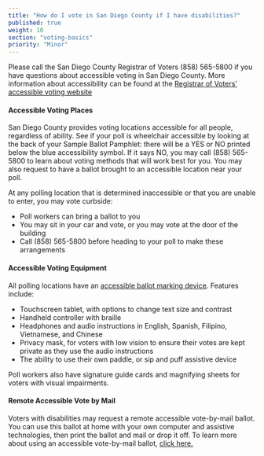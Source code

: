 ```yaml
---
title: "How do I vote in San Diego County if I have disabilities?"
published: true
weight: 10
section: "voting-basics"
priority: "Minor"
---
```


Please call the San Diego County Registrar of Voters (858) 565-5800 if you have questions about accessible voting in San Diego County. More information about accessibility can be found at the [Registrar of Voters' accessible voting website](https://www.sdvote.com/content/rov/en/outreach/accessible_voting.html)

#### Accessible Voting Places   

San Diego County provides voting locations accessible for all people, regardless of ability. See if your poll is wheelchair accessible by looking at the back of your Sample Ballot Pamphlet: there will be a YES or NO printed below the blue accessibility symbol. If it says NO, you may call (858) 565-5800 to learn about voting methods that will work best for you. You may also request to have a ballot brought to an accessible location near your poll.

At any polling location that is determined inaccessible or that you are unable to enter, you may vote curbside:
- Poll workers can bring a ballot to you
- You may sit in your car and vote, or you may vote at the door of the building
- Call (858) 565-5800 before heading to your poll to make these arrangements

#### Accessible Voting Equipment 

All polling locations have an [accessible ballot marking device](https://www.sdvote.com/content/rov/en/outreach/bmd.html). Features include: 
- Touchscreen tablet, with options to change text size and contrast 
- Handheld controller with braille 
- Headphones and audio instructions in English, Spanish, Filipino, Vietnamese, and Chinese
- Privacy mask, for voters with low vision to ensure their votes are kept private as they use the audio instructions
- The ability to use their own paddle, or sip and puff assistive device

Poll workers also have signature guide cards and magnifying sheets for voters with visual impairments. 

#### Remote Accessible Vote by Mail 

Voters with disabilities may request a remote accessible vote-by-mail ballot. You can use this ballot at home with your own computer and assistive technologies, then print the ballot and mail or drop it off. To learn more about using an accessible vote-by-mail ballot, [click here.](https://www.sdvote.com/content/rov/en/outreach/accessible_voting.html) 
